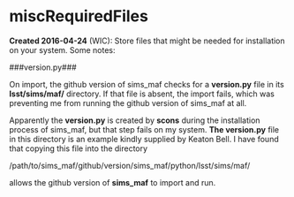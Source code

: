 # miscRequiredFiles #

**Created 2016-04-24** (WIC): Store files that might be needed for 
installation on your system. Some notes:

###version.py###

On import, the github version of sims_maf checks for a **version.py** file 
in its **lsst/sims/maf/** directory. If that file is absent, the import 
fails, which was preventing me from running the github version of 
sims_maf at all.

Apparently the **version.py** is created by **scons** during the installation 
process of sims_maf, but that step fails on my system. **The version.py** 
file in this directory is an example kindly supplied by Keaton Bell. I 
have found that copying this file into the directory

/path/to/sims_maf/github/version/sims_maf/python/lsst/sims/maf/

allows the github version of **sims_maf** to import and run. 
